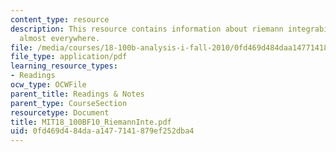 ```yaml
---
content_type: resource
description: This resource contains information about riemann integrability and continuity
  almost everywhere.
file: /media/courses/18-100b-analysis-i-fall-2010/0fd469d484daa1477141879ef252dba4_MIT18_100BF10_RiemannInte.pdf
file_type: application/pdf
learning_resource_types:
- Readings
ocw_type: OCWFile
parent_title: Readings & Notes
parent_type: CourseSection
resourcetype: Document
title: MIT18_100BF10_RiemannInte.pdf
uid: 0fd469d4-84da-a147-7141-879ef252dba4
---
```

